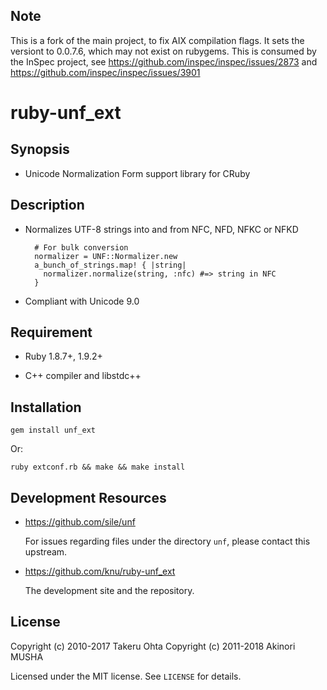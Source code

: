 ## Note

This is a fork of the main project, to fix AIX compilation flags.  It sets the versiont to 0.0.7.6, which may not exist on rubygems. This is consumed by the InSpec project, see https://github.com/inspec/inspec/issues/2873 and https://github.com/inspec/inspec/issues/3901


ruby-unf_ext
============

Synopsis
--------

* Unicode Normalization Form support library for CRuby

Description
-----------

* Normalizes UTF-8 strings into and from NFC, NFD, NFKC or NFKD

        # For bulk conversion
        normalizer = UNF::Normalizer.new
        a_bunch_of_strings.map! { |string|
          normalizer.normalize(string, :nfc) #=> string in NFC
        }

* Compliant with Unicode 9.0

Requirement
-----------

* Ruby 1.8.7+, 1.9.2+

* C++ compiler and libstdc++

Installation
------------

	gem install unf_ext

Or:

    ruby extconf.rb && make && make install

Development Resources
---------------------

* https://github.com/sile/unf

    For issues regarding files under the directory `unf`, please
    contact this upstream.

* https://github.com/knu/ruby-unf_ext

    The development site and the repository.

License
-------

Copyright (c) 2010-2017 Takeru Ohta
Copyright (c) 2011-2018 Akinori MUSHA

Licensed under the MIT license.
See `LICENSE` for details.
